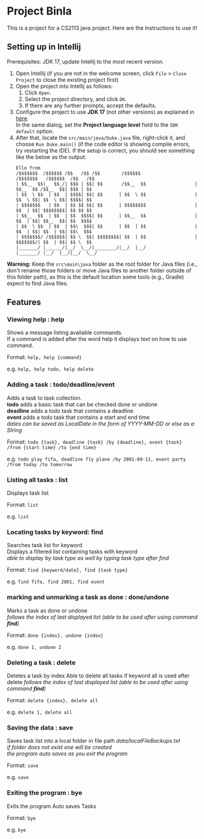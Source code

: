 # Project Binla
This is a project for a CS2113 java project. Here are the instructions to use it!

## Setting up in Intellij

Prerequisites: JDK 17, update Intellij to the most recent version.

1. Open Intellij (if you are not in the welcome screen, click `File` > `Close Project` to close the existing project first)
1. Open the project into Intellij as follows:
   1. Click `Open`.
   1. Select the project directory, and click `OK`.
   1. If there are any further prompts, accept the defaults.
1. Configure the project to use **JDK 17** (not other versions) as explained in [here](https://www.jetbrains.com/help/idea/sdk.html#set-up-jdk).<br>
   In the same dialog, set the **Project language level** field to the `SDK default` option.
1. After that, locate the `src/main/java/Duke.java` file, right-click it, and choose `Run Duke.main()` (if the code editor is showing compile errors, try restarting the IDE). If the setup is correct, you should see something like the below as the output:
   ```
   Ello from
   /$$$$$$$  /$$$$$$ /$$   /$$ /$$        /$$$$$$                    /$$$$$$$   /$$$$$$  /$$   /$$      
   | $$__  $$|_  $$_/| $$$ | $$| $$       /$$__  $$                  | $$__  $$ /$$__  $$| $$$ | $$      
   | $$  \ $$  | $$  | $$$$| $$| $$      | $$  \ $$                  | $$  \ $$| $$  \ $$| $$$$| $$      
   | $$$$$$$   | $$  | $$ $$ $$| $$      | $$$$$$$$                  | $$  | $$| $$$$$$$$| $$ $$ $$      
   | $$__  $$  | $$  | $$  $$$$| $$      | $$__  $$                  | $$  | $$| $$__  $$| $$  $$$$      
   | $$  \ $$  | $$  | $$\  $$$| $$      | $$  | $$                  | $$  | $$| $$  | $$| $$\  $$$      
   | $$$$$$$/ /$$$$$$| $$ \  $$| $$$$$$$$| $$  | $$                  | $$$$$$$/| $$  | $$| $$ \  $$      
   |_______/ |______/|__/  \__/|________/|__/  |__/                  |_______/ |__/  |__/|__/  \__/      
   ```
**Warning:** Keep the `src\main\java` folder as the root folder for Java files (i.e., don't rename those folders or move Java files to another folder outside of this folder path), as this is the default location some tools (e.g., Gradle) expect to find Java files.

## Features

### Viewing help : help
Shows a message listing available commands.  
If a command is added after the word help it displays text on how to use command.

Format: `help, help {command}`

e.g. `help, help todo, help delete`

### Adding a task : todo/deadline/event
Adds a task to task collection.  
__todo__ adds a basic task that can be checked done or undone  
__deadline__ adds a todo task that contains a deadline  
__event__ adds a todo task that contains a start and end time  
*dates can be saved as LocalDate in the form of YYYY-MM-DD or else as a String* 

Format: `todo {task}, deadline {task} /by {deadline}, event {task} /from {start time} /to {end time}`

e.g. `todo play fifa, deadline fly plane /by 2001-09-11, event party /from today /to tomorrow`

### Listing all tasks : list
Displays task list

Format: `list`

e.g. `list`

### Locating tasks by keyword: find
Searches task list for keyword  
Displays a filtered list containing tasks with keyword  
*able to display by task type as well by typing task type after find*

Format: `find {keyword/date}, find {task type}`

e.g. `find fifa, find 2001, find event`


### marking and unmarking a task as done : done/undone
Marks a task as done or undone  
*follows the index of last displayed list (able to be used after using command __find__)*

Format: `done {index}, undone {index}`

e.g. `done 1, undone 2`


### Deleting a task : delete
Deletes a task by index 
Able to delete all tasks if keyword all is used after delete
*follows the index of last displayed list (able to be used after using command __find__)*

Format: `delete {index}, delete all`

e.g. `delete 1, delete all`

### Saving the data : save
Saves task list into a local folder in file path *data/localFileBackups.txt*  
*if folder does not exist one will be created*  
*the program auto saves as you exit the program*

Format: `save`

e.g. `save`

### Exiting the program : bye
Exits the program
Auto saves Tasks

Format: `bye`

e.g. `bye`


